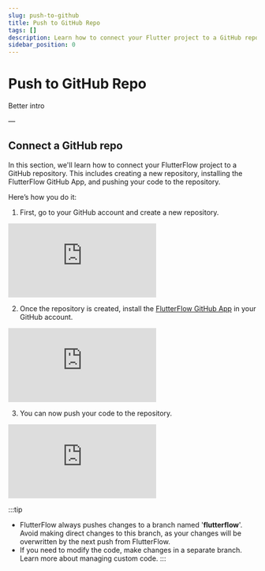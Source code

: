 ```yaml
---
slug: push-to-github
title: Push to GitHub Repo
tags: []
description: Learn how to connect your Flutter project to a GitHub repository and manage custom code.
sidebar_position: 0
---
```


# Push to GitHub Repo

Better intro

—

## Connect a GitHub repo

In this section, we'll learn how to connect your FlutterFlow project to a GitHub repository. This includes creating a new repository, installing the FlutterFlow GitHub App, and pushing your code to the repository.

Here’s how you do it:

1. First, go to your GitHub account and create a new repository.

<div style={{
    position: 'relative',
    paddingBottom: 'calc(56.67989417989418% + 41px)', // Keeps the aspect ratio and additional padding
    height: 0,
    width: '100%'
}}>
    <iframe 
        src="https://demo.arcade.software/UhBD10h3wufXyozCBFhK?embed&show_copy_link=true"
        title="Sharing a Project with a User"
        style={{
            position: 'absolute',
            top: 0,
            left: 0,
            width: '100%',
            height: '100%',
            colorScheme: 'light'
        }}
        frameborder="0"
        loading="lazy"
        webkitAllowFullScreen
        mozAllowFullScreen
        allowFullScreen
        allow="clipboard-write">
    </iframe>
</div>

2. Once the repository is created, install the [FlutterFlow GitHub App](https://github.com/apps/flutterflow-github-app) in your GitHub account.
    
<div style={{
    position: 'relative',
    paddingBottom: 'calc(56.67989417989418% + 41px)', // Keeps the aspect ratio and additional padding
    height: 0,
    width: '100%'
}}>
    <iframe 
        src="https://demo.arcade.software/bxvvWOrBV7RFzfa2lEDP?embed&show_copy_link=true"
        title="Sharing a Project with a User"
        style={{
            position: 'absolute',
            top: 0,
            left: 0,
            width: '100%',
            height: '100%',
            colorScheme: 'light'
        }}
        frameborder="0"
        loading="lazy"
        webkitAllowFullScreen
        mozAllowFullScreen
        allowFullScreen
        allow="clipboard-write">
    </iframe>
</div>

3. You can now push your code to the repository.

<div style={{
    position: 'relative',
    paddingBottom: 'calc(56.67989417989418% + 41px)', // Keeps the aspect ratio and additional padding
    height: 0,
    width: '100%'
}}>
    <iframe 
        src="https://demo.arcade.software/f6L33Z7nNg7QNKeWQMWg?embed&show_copy_link=true"
        title="Sharing a Project with a User"
        style={{
            position: 'absolute',
            top: 0,
            left: 0,
            width: '100%',
            height: '100%',
            colorScheme: 'light'
        }}
        frameborder="0"
        loading="lazy"
        webkitAllowFullScreen
        mozAllowFullScreen
        allowFullScreen
        allow="clipboard-write">
    </iframe>
</div>

:::tip
- FlutterFlow always pushes changes to a branch named '**flutterflow**'. Avoid making direct changes to this branch, as your changes will be overwritten by the next push from FlutterFlow.
- If you need to modify the code, make changes in a separate branch. Learn more about managing custom code.
:::
